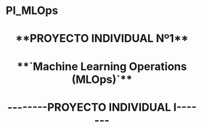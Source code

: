 # PI_MLOps

<h1 align=center> **PROYECTO INDIVIDUAL Nº1** </h1>
<h1 align=center>**`Machine Learning Operations (MLOps)`**</h1>

<h1><strong><center>--------PROYECTO INDIVIDUAL I-------<center></strong></h1>
